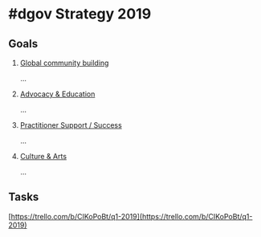 # \#dgov Strategy 2019

## Goals

1. [Global community building](community-building.md)

   ...

2. [Advocacy & Education](advocacy-and-education.md)

   ...

3. [Practitioner Support / Success ](practitioner-support-success.md)

   ...

4. [Culture & Arts](arts-and-inspiration.md)

   ...

## Tasks

[https://trello.com/b/CIKoPoBt/q1-2019](https://trello.com/b/CIKoPoBt/q1-2019)

